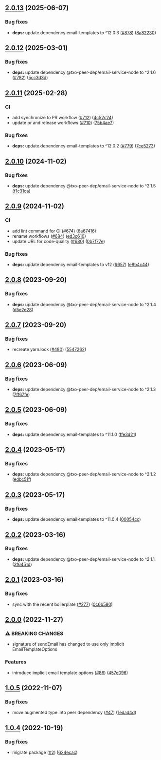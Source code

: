## [2.0.13](https://github.com/technology-studio/email-service-node/compare/v2.0.12...v2.0.13) (2025-06-07)


### Bug fixes

* **deps:** update dependency email-templates to ^12.0.3 ([#878](https://github.com/technology-studio/email-service-node/issues/878)) ([8a82230](https://github.com/technology-studio/email-service-node/commit/8a82230c80de0d6cb30e0ba73501d1f66250e70c))

## [2.0.12](https://github.com/technology-studio/email-service-node/compare/v2.0.11...v2.0.12) (2025-03-01)


### Bug fixes

* **deps:** update dependency @txo-peer-dep/email-service-node to ^2.1.6 ([#782](https://github.com/technology-studio/email-service-node/issues/782)) ([5cc3d3d](https://github.com/technology-studio/email-service-node/commit/5cc3d3d2e138001614554f8fa1907c6965aa5c0c))

## [2.0.11](https://github.com/technology-studio/email-service-node/compare/v2.0.10...v2.0.11) (2025-02-28)


### CI

* add synchronize to PR workflow ([#712](https://github.com/technology-studio/email-service-node/issues/712)) ([4c52c24](https://github.com/technology-studio/email-service-node/commit/4c52c240c9db264401429163a72a65bc776b1ed1))
* update pr and release workflows ([#710](https://github.com/technology-studio/email-service-node/issues/710)) ([75b4ae7](https://github.com/technology-studio/email-service-node/commit/75b4ae73463db13c9b784856858f1a4606a21078))


### Bug fixes

* **deps:** update dependency email-templates to ^12.0.2 ([#779](https://github.com/technology-studio/email-service-node/issues/779)) ([7ce5273](https://github.com/technology-studio/email-service-node/commit/7ce5273e357e686801aa4d0418e6946299bef2d4))

## [2.0.10](https://github.com/technology-studio/email-service-node/compare/v2.0.9...v2.0.10) (2024-11-02)


### Bug fixes

* **deps:** update dependency @txo-peer-dep/email-service-node to ^2.1.5 ([f1c31ca](https://github.com/technology-studio/email-service-node/commit/f1c31ca4a242907cfec9606b8abaf14112b7599e))

## [2.0.9](https://github.com/technology-studio/email-service-node/compare/v2.0.8...v2.0.9) (2024-11-02)


### CI

* add lint command for CI ([#674](https://github.com/technology-studio/email-service-node/issues/674)) ([8a67416](https://github.com/technology-studio/email-service-node/commit/8a6741629905b2cfadf51dfbba53576df0847e35))
* rename workflows ([#684](https://github.com/technology-studio/email-service-node/issues/684)) ([ed3c610](https://github.com/technology-studio/email-service-node/commit/ed3c6107db6896904d6a5b0a8b1cc66aabb78184))
* update URL for code-quality ([#680](https://github.com/technology-studio/email-service-node/issues/680)) ([0b7f77e](https://github.com/technology-studio/email-service-node/commit/0b7f77e5c01480af0c3f5bb12bf86dd7585ee824))


### Bug fixes

* **deps:** update dependency email-templates to v12 ([#657](https://github.com/technology-studio/email-service-node/issues/657)) ([e8b4c44](https://github.com/technology-studio/email-service-node/commit/e8b4c44deb3f7efa7e635727b10070b40814bb56))

## [2.0.8](https://github.com/technology-studio/email-service-node/compare/v2.0.7...v2.0.8) (2023-09-20)


### Bug fixes

* **deps:** update dependency @txo-peer-dep/email-service-node to ^2.1.4 ([d5e2e28](https://github.com/technology-studio/email-service-node/commit/d5e2e28c5498bac192cbe9bf7cd1bcc288c3ba40))

## [2.0.7](https://github.com/technology-studio/email-service-node/compare/v2.0.6...v2.0.7) (2023-09-20)


### Bug fixes

* recreate yarn.lock ([#480](https://github.com/technology-studio/email-service-node/issues/480)) ([5547262](https://github.com/technology-studio/email-service-node/commit/554726204c6ec141c1792402c80c8d35f5d1025b))

## [2.0.6](https://github.com/technology-studio/email-service-node/compare/v2.0.5...v2.0.6) (2023-06-09)


### Bug fixes

* **deps:** update dependency @txo-peer-dep/email-service-node to ^2.1.3 ([7ff67fe](https://github.com/technology-studio/email-service-node/commit/7ff67fe951e2bcca46270da5c6b4c2abca0870ea))

## [2.0.5](https://github.com/technology-studio/email-service-node/compare/v2.0.4...v2.0.5) (2023-06-09)


### Bug fixes

* **deps:** update dependency email-templates to ^11.1.0 ([ffe3d21](https://github.com/technology-studio/email-service-node/commit/ffe3d21bfba43a492bb9b23925cbb57750ea2516))

## [2.0.4](https://github.com/technology-studio/email-service-node/compare/v2.0.3...v2.0.4) (2023-05-17)


### Bug fixes

* **deps:** update dependency @txo-peer-dep/email-service-node to ^2.1.2 ([edbc51f](https://github.com/technology-studio/email-service-node/commit/edbc51f0931f996df74f12fc7116d63c92e75045))

## [2.0.3](https://github.com/technology-studio/email-service-node/compare/v2.0.2...v2.0.3) (2023-05-17)


### Bug fixes

* **deps:** update dependency email-templates to ^11.0.4 ([00054cc](https://github.com/technology-studio/email-service-node/commit/00054cc8882b54a54716731529c7add723a6b69a))

## [2.0.2](https://github.com/technology-studio/email-service-node/compare/v2.0.1...v2.0.2) (2023-03-16)


### Bug fixes

* **deps:** update dependency @txo-peer-dep/email-service-node to ^2.1.1 ([3f6451d](https://github.com/technology-studio/email-service-node/commit/3f6451dac782f972c1c58b70b3de33d59d6f8479))

## [2.0.1](https://github.com/technology-studio/email-service-node/compare/v2.0.0...v2.0.1) (2023-03-16)


### Bug fixes

* sync with the recent boilerplate ([#277](https://github.com/technology-studio/email-service-node/issues/277)) ([0c6b580](https://github.com/technology-studio/email-service-node/commit/0c6b580aa1b88c836c72977b2919cc745a15080f))

## [2.0.0](https://github.com/technology-studio/email-service-node/compare/v1.0.5...v2.0.0) (2022-11-27)


### ⚠ BREAKING CHANGES

* signature of  sendEmail has changed to use only implicit EmailTemplateOptions

### Features

* introduce implicit email template options ([#86](https://github.com/technology-studio/email-service-node/issues/86)) ([457e096](https://github.com/technology-studio/email-service-node/commit/457e096a8cc227b272084955eed7b1b70d44f067))

## [1.0.5](https://github.com/technology-studio/email-service-node/compare/v1.0.4...v1.0.5) (2022-11-07)


### Bug fixes

* move augmented type into peer dependency ([#47](https://github.com/technology-studio/email-service-node/issues/47)) ([1edad4d](https://github.com/technology-studio/email-service-node/commit/1edad4de3ec501cb65bf83bd92ee47b0b8bb07ec))

## [1.0.4](https://github.com/technology-studio/email-service-node/compare/v1.0.3...v1.0.4) (2022-10-19)


### Bug fixes

* migrate package ([#2](https://github.com/technology-studio/email-service-node/issues/2)) ([624ecac](https://github.com/technology-studio/email-service-node/commit/624ecac82fab40f2c0364ed759c60e0c8f35e3cf))
